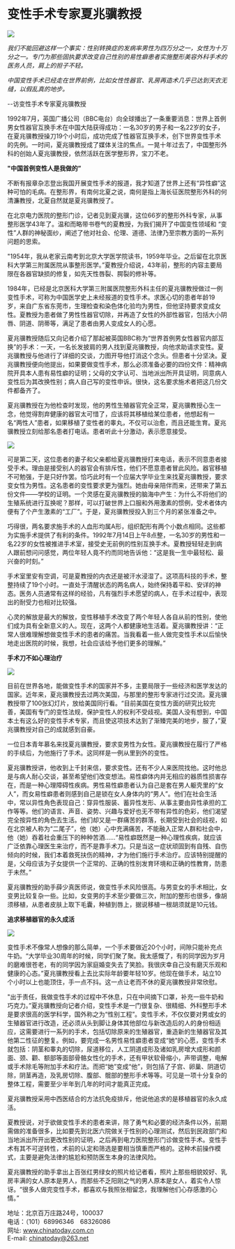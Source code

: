 # 变性手术专家夏兆骥教授

![](images/20024/bianxing3.jpg)

_我们不能回避这样一个事实：性别转换症的发病率男性为四万分之一，女性为十万分之一。专门为那些固执要求改变自己性别的易性癖患者实施整形美容外科手术的医务人员，肩上的担子不轻。_

_中国变性手术已经走在世界前例，比如女性性器官、乳房再造术几乎已达到天衣无缝，以假乱真的地步。_

--访变性手术专家夏兆骥教授

1992年7月，英国广播公司（BBC电台）向全球播出了一条重要消息：世界上首例男女性器官互换手术在中国大陆获得成功：一名30岁的男子和一名22岁的女子，在夏兆骥教授操刀19个小时后，成功完成了性器官互换手术，创下世界变性手术的先例。一时间，夏兆骥教授成了媒体关注的焦点。一晃十年过去了，中国整形外科的创始人夏兆骥教授，依然活跃在医学整形界，宝刀不老。

**"中国首例变性人是我做的”**

不断有报章杂志登出我国开展变性手术的报道，我才知道了世界上还有“异性癖”这种可怕的毛病。在整形界，有南何北夏之说，南何是指上海长征医院整形外科的何清濂教授，北夏自然就是夏兆骥教授了。

在北京电力医院的整形门诊，记者见到夏兆骥，这位66岁的整形外科专家，从事整形医学43年了。温和而略带书卷气的夏教授，为我们揭开了中国变性领域和 “变性”人群的神秘面纱，阐述了他对社会、伦理、道德、法律乃至宗教方面的一系列问题的思索。

"1954年，我从老家云南考到北京大学医学院读书，1959年毕业。之后留在北京医科大学第三附属医院从事整形医学。”夏教授介绍说，43年前，整形的内容主要局限在各器官缺损的修复，如先天性唇裂、腭裂的修补等。

1984年，已经是北京医科大学第三附属医院整形外科主任的夏兆骥教授做过一例变性手术，可称为中国医学史上未经报道的变性手术。求医心切的患者年龄19岁，来自广东省东莞市，生理检查和染色体化验均为男性，但他坚持要求变成女性。夏教授为患者做了男性性器官切除，并再造了女性的外部性器官，包括大小阴唇、阴道、阴蒂等，满足了患者由男人变成女人的心愿。

夏兆骥教授随后又向记者介绍了那起被英国BBC称为“世界首例男女性器官内部互换”的手术：一天，一名长发披肩的男人找到夏兆骥教授，向他求助请求变性。夏兆骥教授与他进行了详细的交谈，力图开导他打消这个念头。但患者十分坚决。夏兆骥教授便向他提出，如果要做变性手术，那么必须准备必要的四份文件：精神病院开具本人患有易性癖的证明；父母的文字认可、当地派出所开具证明，同意病人变性后为其改换性别；病人自己写的变性申诉。很快，这名要求施术者把这几份文件都备齐了。 

夏兆骥教授在为他检查时发现，他的男性生殖器官完全正常，夏兆骥教授心生一念，他觉得割弃健康的器官太可惜了，应该将其移植给某位患者，他想起有一名“两性人”患者，如果移植了变性者的睾丸，不仅可以治愈，而且还能生育。夏兆骥教授立刻给那名患者打电话。患者听此十分激动，表示愿意接受。

![](images/20024/bianxing2.jpg)

可是第二天，这位患者的妻子和父亲都给夏兆骥教授打来电话，表示不同意患者接受手术。理由是接受别人的器官会有排斥性，他们不愿意患者冒此风险。器官移植不可勉强，于是只好作罢。恰巧此时有一个应届大学毕业生来找夏兆骥教授，要求变女性为男性。这名患者的变性要求更为强烈。她由母亲陪伴而来，还带来了第五份文件——学校的证明。一个灵感在夏兆骥教授的脑海中产生：为什么不将他们的生殖系统进行互换呢？那样，可以打破世界上口服和外用激素的惯例，受术者体内便有了个产生激素的“工厂”。于是，夏兆骥教授投入到三个月的紧张准备之中。

巧得很，两名要求施手术的人血形均属A形，组织配形有两个小数点相同。这些都为实施手术提供了有利的条件。1992年7月14日上午8点整，一名30岁的男性和一名22岁的女性被推进手术室，接受史无前例的性别互换手术。夏教授轻轻走到病人跟前想问问感觉，两位年轻人竟不约而同地告诉他：“这是我一生中最轻松、最兴奋的时刻。”

手术室里安有空调，可是夏教授的内衣还是被汗水浸湿了。这项高科技的手术，整整持续了19个小时。一直处于清醒状态的两名病人，始终保持着平和、安详的神态。医务人员通常有这样的经验，凡有强烈手术愿望的病人，在手术过程中，表现出的耐受力也相对比较强。

心灵的解放是最大的解放，变性移植手术改变了两个年轻人各自从前的性别，使他们成为具有全新意义的人。现在，这两个人都健康地生活着。夏兆骥教授讲：“正常人很难理解想做变性手术的患者的痛苦。当我看着一些人做完变性手术以后愉快地走出医院的时候，我想，社会应该给予他们更多的理解。”

**手术刀不如心理治疗**

![](images/20024/bianxing1.jpg)

目前在世界各地，能做变性手术的国家并不多，主要局限于一些经济和医学发达的国家。近年来，夏兆骥教授去过两次美国，与那里的整形专家进行过交流。夏兆骥教授带了100张幻灯片，放给美国同行看。“目前美国在变性方面的研究比较完善，美国有专门的变性法规，保护变性人的权利不受歧视。美国人没有想到，中国本土有这么好的变性手术专家，而且使这项技术达到了渐臻完美的地步，服了，”夏兆骥教授对自己的成就感到自豪。

一位日本青年慕名来找夏兆骥教授，要求变男性为女性。夏兆骥教授在履行了严格的手续后，为他施行了手术。这同样是一例从里到外的变性。

夏兆骥教授讲，他收到上千封来信，要求变性。还有不少人来医院找他。这时他总是与病人耐心交谈，甚至希望他们改变想法。易性癖体内并无相应的器质性损害存在，而是一种心理障碍性疾病。男性易性癖患者认为自己是套在男人躯壳里的“女人”，而女易性癖患者则感到自己是锁在女人身体内的“男人”。他们在社会生活中，常以异性角色表现自己：穿异性服装、蓄异性发形、从事主要由异性承担的工作等等。他们的语言、声音、姿势、兴趣与爱好也无不带有异性的色彩，他们渴望完全按异性的角色去生活。他们却又是一群痛苦的群落，长期受到社会的歧视，如在北京被人称为“二尾子”，他（她）心中充满痛苦，不能融入正常人群和社会中，他（她）吞着社会重压下的种种苦酒……“易性癖既然是一种心理性疾病，就应该广泛依靠心理医生来治疗，而不是靠手术刀。只是当这一症状顽固到有自残、自伤倾向的时候，我们本着救死扶伤的精神，才为他们施行手术治疗。应该特别提醒的是，父母应该为子女提供一个正常的、正确的性别发育环境和正确的性教育，防患于未然。”

夏兆骥教授的助手薛少真医师说，做变性手术风险很高。与男变女的手术相比，女变男比较复杂一些。比如，女变男的手术至少要做三次，附加的整形也很多，像胡须移植，从患者皮肤上取下毛囊，种植到唇上，据说移植一根胡须就是10元钱。

**追求移植器官的永久成活**

![](images/20024/bianxing4.jpg)

变性手术不像常人想像的那么简单，一个手术要做近20个小时，间隙只能补充点牛奶。“大学毕业30周年的时候，同学们聚了聚。我太感慨了，有的同学因为岁月的磨难很苍老，有的同学因为家庭婚变失去了笑脸。我很庆幸自己没有磨灭乐观和健康的心态。”夏兆骥教授看上去比实际年龄要年轻10岁。他现在做手术，站立10个小时以上也能顶住，手一点不抖。这一点让老而不休的夏兆骥教授非常欣慰。

"出于责任，我做变性手术的过程中不休息，只在中间摘下口罩，补充一些牛奶和巧克力。”夏兆骥教授向记者介绍，变性手术是一门很复杂、很精细、外科整形手术是要求很高的医学科学，国外称之为“性别工程”。变性手术，不仅仅要对男或女的生殖器官进行改造，还必须从头到脚让身体其他部位与新改造后的人的身份相适应，这需要进行一系列的手术，包括切除原来的生殖器官，重造新的生殖器官及其他第二性征的整复。例如，要完成一名男性易性癖患者变成“她”的心愿，变性手术就包括：阴茎和睾丸的切除，尿道移位，人工阴道成形及诸如乳房增大成形和颜面、颈、颧、额部等面部骨骼女性化的手术，还有甲状软骨缩小，声带调整，电解或手术除毛等附加手术和疗法。而把“她”变成“他”，则包括了子宫、卵巢、阴道切除，阴茎再造，及乳房切除、腹部、髋部的整形手术等等。可见是一项十分复杂的整体工程，需要至少半年到几年的时间才能真正完成。

夏兆骥教授采用中西医结合的方法抗免疫排斥，他说他追求的是移植器官的永久成活。

夏教授说，对于欲做变性手术的患者来讲，除了勇气和必要的经济条件以外，前期需做的准备很多，比如要先到北医六院做关于性别的心理测试，然后到民政部门和当地派出所开出更改性别的证明，之后再到电力医院整形门诊做变性手术。变性手术有其不可逆转性，术前的认定和筛选是要相当慎重而严格的。这种术前操作模式，主要是避免法律的尴尬和预防医生本身的法律风险。

夏兆骥教授的助手拿出上百张红男绿女的照片给记者看，照片上那些相貌姣好、乳房丰满的女人原本是男人，而那些不乏阳刚之气的男人原本是女人，着实令人惊讶。“很多人做完变性手术，都喜欢与我照张相留念，我理解他们心存感激的心情。”

地址：北京百万庄路24号，100037  
电话：（101）68996346　68326086  
网址: www.chinatoday.com.cn  
E-mail: chinatoday@263.net  
<!-- tcd_original_link http://www.chinatoday.com.cn/china/20024/bianxing.htm -->
